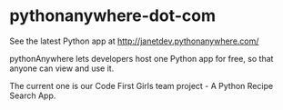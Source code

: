 # pythonanywhere-dot-com
See the latest Python app at http://janetdev.pythonanywhere.com/

pythonAnywhere lets developers host one Python app for free, 
so that anyone can view and use it.

The current one is our Code First Girls team project - A Python Recipe Search App.

